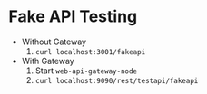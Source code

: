 # Fake API Testing

- Without Gateway
    1. `curl localhost:3001/fakeapi`
- With Gateway
    1. Start `web-api-gateway-node`
    2. `curl localhost:9090/rest/testapi/fakeapi`
    